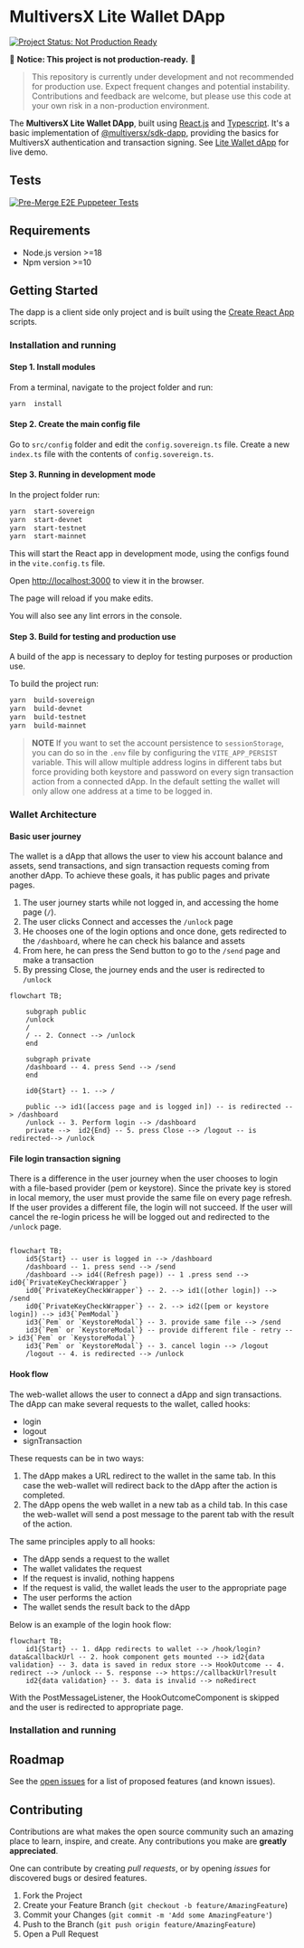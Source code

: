 # MultiversX Lite Wallet DApp

[![Project Status: Not Production Ready](https://img.shields.io/badge/status-not--production--ready-red)](https://github.com/your-repo)

🚧 **Notice: This project is not production-ready.** 🚧

> This repository is currently under development and not recommended for production use. Expect frequent changes and potential instability. Contributions and feedback are welcome, but please use this code at your own risk in a non-production environment.

The **MultiversX Lite Wallet DApp**, built using [React.js](https://reactjs.org/) and [Typescript](https://www.typescriptlang.org/).
It's a basic implementation of [@multiversx/sdk-dapp](https://www.npmjs.com/package/@multiversx/sdk-dapp), providing the basics for MultiversX authentication and transaction signing.
See [Lite Wallet dApp](https://lite-wallet-dapp.multiversx.com/) for live demo.

## Tests
[![Pre-Merge E2E Puppeteer Tests](https://github.com/multiversx/mx-lite-wallet-dapp/actions/workflows/pre-merge-e2e-pptr-tests.yml/badge.svg)](https://github.com/multiversx/mx-lite-wallet-dapp/actions/workflows/pre-merge-e2e-pptr-tests.yml)

## Requirements

- Node.js version >=18
- Npm version >=10

## Getting Started

The dapp is a client side only project and is built using the [Create React App](https://create-react-app.dev) scripts.

### Installation and running

#### Step 1. Install modules

From a terminal, navigate to the project folder and run:

```bash
yarn  install
```

#### Step 2. Create the main config file

Go to `src/config` folder and edit the `config.sovereign.ts` file.
Create a new `index.ts` file with the contents of `config.sovereign.ts`.

#### Step 3. Running in development mode

In the project folder run:

```bash
yarn  start-sovereign
yarn  start-devnet
yarn  start-testnet
yarn  start-mainnet
```

This will start the React app in development mode, using the configs found in the `vite.config.ts` file.

Open [http://localhost:3000](http://localhost:3000) to view it in the browser.

The page will reload if you make edits.

You will also see any lint errors in the console.

#### Step 3. Build for testing and production use

A build of the app is necessary to deploy for testing purposes or production use.

To build the project run:

```bash
yarn  build-sovereign
yarn  build-devnet
yarn  build-testnet
yarn  build-mainnet
```

> **NOTE**
> If you want to set the account persistence to `sessionStorage`, you can do so in the `.env` file by configuring the `VITE_APP_PERSIST` variable. This will allow multiple address logins in different tabs but force providing both keystore and password on every sign transaction action from a connected dApp. In the default setting the wallet will only allow one address at a time to be logged in.

### Wallet Architecture

#### Basic user journey

The wallet is a dApp that allows the user to view his account balance and assets, send transactions, and sign transaction requests coming from another dApp.
To achieve these goals, it has public pages and private pages.

1. The user journey starts while not logged in, and accessing the home page (`/`).
2. The user clicks Connect and accesses the `/unlock` page
3. He chooses one of the login options and once done, gets redirected to the `/dashboard`, where he can check his balance and assets
4. From here, he can press the Send button to go to the `/send` page and make a transaction
5. By pressing Close, the journey ends and the user is redirected to `/unlock`

```mermaid
flowchart TB;

	subgraph public
	/unlock
	/
	/ -- 2. Connect --> /unlock
	end

	subgraph private
	/dashboard -- 4. press Send --> /send
	end

    id0{Start} -- 1. --> /

	public --> id1([access page and is logged in]) -- is redirected --> /dashboard
	/unlock -- 3. Perform login --> /dashboard
	private -->  id2{End} -- 5. press Close --> /logout -- is redirected--> /unlock

```

#### File login transaction signing

There is a difference in the user journey when the user chooses to login with a file-based provider (pem or keystore). Since the private key is stored in local memory, the user must provide the same file on every page refresh. If the user provides a different file, the login will not succeed. If the user will cancel the re-login pricess he will be logged out and redirected to the `/unlock` page.

```mermaid

flowchart TB;
    id5{Start} -- user is logged in --> /dashboard
    /dashboard -- 1. press send --> /send
    /dashboard --> id4((Refresh page)) -- 1 .press send --> id0{`PrivateKeyCheckWrapper`}
	id0{`PrivateKeyCheckWrapper`} -- 2. --> id1([other login]) --> /send
	id0{`PrivateKeyCheckWrapper`} -- 2. --> id2([pem or keystore login]) --> id3{`PemModal`}
	id3{`Pem` or `KeystoreModal`} -- 3. provide same file --> /send
	id3{`Pem` or `KeystoreModal`} -- provide different file - retry --> id3{`Pem` or `KeystoreModal`}
	id3{`Pem` or `KeystoreModal`} -- 3. cancel login --> /logout
	/logout -- 4. is redirected --> /unlock

```

#### Hook flow

The web-wallet allows the user to connect a dApp and sign transactions. The dApp can make several requests to the wallet, called hooks:

- login
- logout
- signTransaction

These requests can be in two ways:

1. The dApp makes a URL redirect to the wallet in the same tab. In this case the web-wallet will redirect back to the dApp after the action is completed.
2. The dApp opens the web wallet in a new tab as a child tab. In this case the web-wallet will send a post message to the parent tab with the result of the action.

The same principles apply to all hooks:

- The dApp sends a request to the wallet
- The wallet validates the request
- If the request is invalid, nothing happens
- If the request is valid, the wallet leads the user to the appropriate page
- The user performs the action
- The wallet sends the result back to the dApp

Below is an example of the login hook flow:

```mermaid
flowchart TB;
    id1{Start} -- 1. dApp redirects to wallet --> /hook/login?data&callbackUrl -- 2. hook component gets mounted --> id2{data validation} -- 3. data is saved in redux store --> HookOutcome -- 4. redirect --> /unlock -- 5. response --> https://callbackUrl?result
	id2{data validation} -- 3. data is invalid --> noRedirect
```

With the PostMessageListener, the HookOutcomeComponent is skipped and the user is redirected to appropriate page.

### Installation and running

## Roadmap

See the [open issues](https://github.com/multiversx/mx-template-dapp/issues) for a list of proposed features (and known issues).

## Contributing

Contributions are what makes the open source community such an amazing place to learn, inspire, and create. Any contributions you make are **greatly appreciated**.

One can contribute by creating _pull requests_, or by opening _issues_ for discovered bugs or desired features.

1. Fork the Project
2. Create your Feature Branch (`git checkout -b feature/AmazingFeature`)
3. Commit your Changes (`git commit -m 'Add some AmazingFeature'`)
4. Push to the Branch (`git push origin feature/AmazingFeature`)
5. Open a Pull Request
